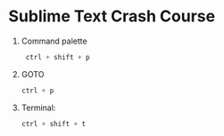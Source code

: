# Sublime Text Crash Course



1. Command palette

   ```python
    ctrl + shift + p​
   ```

2. GOTO 

   ```python 
   ctrl + p
   ```



3. Terminal:

   ```python
   ctrl + shift + t
   ```

   ​



